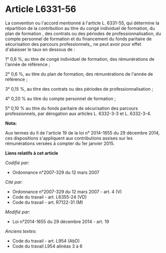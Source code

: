 # Article L6331-56

La convention ou l'accord mentionné à l'article L. 6331-55, qui détermine la répartition de la contribution au titre du congé
individuel de formation, du plan de formation , des contrats ou des périodes de professionnalisation, du compte personnel de
formation et du financement du fonds paritaire de sécurisation des parcours professionnels,, ne peut avoir pour effet
d'abaisser le taux en dessous de : 

1° 0,6 %, au titre de congé individuel de formation, des rémunérations de l'année de référence ; 

2° 0,6 %, au titre du plan de formation, des rémunérations de l'année de référence ; 

3° 0,15 %, au titre des contrats ou des périodes de professionnalisation ;

4° 0,20 % au titre du compte personnel de formation ;

5° 0,10 % au titre du fonds paritaire de sécurisation des parcours professionnels, par dérogation aux articles L. 6332-3-3 et
L. 6332-3-4.

**Nota:**

Aux termes du II de l'article 19 de la loi n° 2014-1655 du 29 décembre 2014, ces dispositions s'appliquent aux contributions
assises sur les rémunérations versées à compter du 1er janvier 2015.

**Liens relatifs à cet article**

_Codifié par_:

  - Ordonnance n°2007-329 du 12 mars 2007

_Cité par_:

  - Ordonnance n°2007-329 du 12 mars 2007 - art. 4 (V)
  - Code du travail - art. L6355-24 (VD)
  - Code du travail - art. R7122-31 (M)

_Modifié par_:

  - Loi n°2014-1655 du 29 décembre 2014 - art. 19

_Anciens textes_:

  - Code du travail - art. L954 (AbD)
  - Code du travail L954 alinéas 3 à 6
